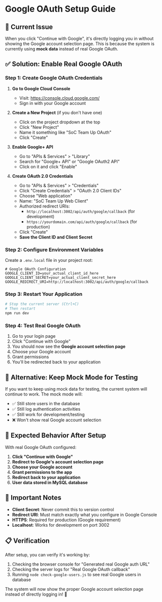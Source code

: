 # Google OAuth Setup Guide

## 🎯 **Current Issue**
When you click "Continue with Google", it's directly logging you in without showing the Google account selection page. This is because the system is currently using **mock data** instead of real Google OAuth.

## ✅ **Solution: Enable Real Google OAuth**

### **Step 1: Create Google OAuth Credentials**

1. **Go to Google Cloud Console**
   - Visit: https://console.cloud.google.com/
   - Sign in with your Google account

2. **Create a New Project** (if you don't have one)
   - Click on the project dropdown at the top
   - Click "New Project"
   - Name it something like "SoC Team Up OAuth"
   - Click "Create"

3. **Enable Google+ API**
   - Go to "APIs & Services" > "Library"
   - Search for "Google+ API" or "Google OAuth2 API"
   - Click on it and click "Enable"

4. **Create OAuth 2.0 Credentials**
   - Go to "APIs & Services" > "Credentials"
   - Click "Create Credentials" > "OAuth 2.0 Client IDs"
   - Choose "Web application"
   - Name: "SoC Team Up Web Client"
   - Authorized redirect URIs:
     - `http://localhost:3002/api/auth/google/callback` (for development)
     - `https://yourdomain.com/api/auth/google/callback` (for production)
   - Click "Create"
   - **Save the Client ID and Client Secret**

### **Step 2: Configure Environment Variables**

Create a `.env.local` file in your project root:

```env
# Google OAuth Configuration
GOOGLE_CLIENT_ID=your_actual_client_id_here
GOOGLE_CLIENT_SECRET=your_actual_client_secret_here
GOOGLE_REDIRECT_URI=http://localhost:3002/api/auth/google/callback
```

### **Step 3: Restart Your Application**

```bash
# Stop the current server (Ctrl+C)
# Then restart
npm run dev
```

### **Step 4: Test Real Google OAuth**

1. Go to your login page
2. Click "Continue with Google"
3. You should now see the **Google account selection page**
4. Choose your Google account
5. Grant permissions
6. You'll be redirected back to your application

## 🔧 **Alternative: Keep Mock Mode for Testing**

If you want to keep using mock data for testing, the current system will continue to work. The mock mode will:

- ✅ Still store users in the database
- ✅ Still log authentication activities
- ✅ Still work for development/testing
- ❌ Won't show real Google account selection

## 🎉 **Expected Behavior After Setup**

With real Google OAuth configured:

1. **Click "Continue with Google"**
2. **Redirect to Google's account selection page**
3. **Choose your Google account**
4. **Grant permissions to the app**
5. **Redirect back to your application**
6. **User data stored in MySQL database**

## 🚨 **Important Notes**

- **Client Secret**: Never commit this to version control
- **Redirect URI**: Must match exactly what you configure in Google Console
- **HTTPS**: Required for production (Google requirement)
- **Localhost**: Works for development on port 3002

## 📋 **Verification**

After setup, you can verify it's working by:

1. Checking the browser console for "Generated real Google auth URL"
2. Checking the server logs for "Real Google OAuth callback"
3. Running `node check-google-users.js` to see real Google users in database

The system will now show the proper Google account selection page instead of directly logging in! 🎉 